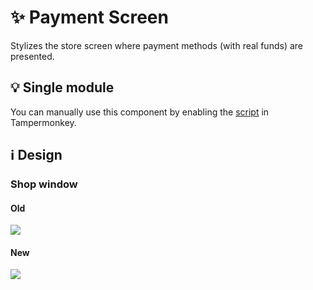 # :sparkles: Payment Screen

Stylizes the store screen where payment methods (with real funds) are presented.

## :bulb: Single module

You can manually use this component by enabling the [script](https://github.com/OrakomoRi/Severitium/blob/main/src/Shop/PaymentScreen/PaymentScreen.user.js?raw=true) in Tampermonkey.

## :information_source: Design

### Shop window

#### Old

![](/images/shop/old/paymentscreen.png)

#### New

![](/images/shop/new/paymentscreen.png)